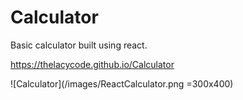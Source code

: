# Calculator

Basic calculator built using react.

https://thelacycode.github.io/Calculator

![Calculator](/images/ReactCalculator.png =300x400)
